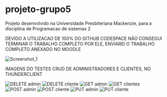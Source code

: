 # projeto-grupo5
Projeto desenvolvido na Universidade Presbiteriana Mackenzie, para a disciplina de Programacao de sistemas 2

DEVIDO A UTILIZACAO DE 100% DO GITHUB CODESPACE NÃO CONSEGUI TERMINAR O TRABALHO COMPLETO POR ELE, ENVIAREI O TRABALHO COMPLETO ANEXADO NO MOODLE

![Screenshot_1](https://github.com/user-attachments/assets/2209cf05-e87b-46a8-bee6-1a7a735f6b33)

IMAGENS DO TESTES CRUD DE ADMINISTRADORES E CLIENTES, NO THUNDERCLIENT

![DELETE admin](https://github.com/user-attachments/assets/40f27af7-9cb3-49b5-895b-0c6e745c9e82)
![DELETE cliente](https://github.com/user-attachments/assets/c9442af9-a1d6-47e2-a0a0-7e1ee9a08a44)
![GET admin](https://github.com/user-attachments/assets/c35afed0-b148-465b-ac86-ed2168e5c28d)
![GET clientes](https://github.com/user-attachments/assets/da5bdc8c-dd61-446e-8232-a8bc1ffc1ed3)
![POST admin](https://github.com/user-attachments/assets/b30128f2-18a0-4f8e-a7b6-322d7a962984)
![POST cliente](https://github.com/user-attachments/assets/04fdd6fa-e26f-4202-b9d7-4f38c6a4e570)
![PUT admin](https://github.com/user-attachments/assets/b671765a-d0ef-4ac1-971d-10aa7e077480)
![PUT cliente](https://github.com/user-attachments/assets/0917b179-2ec9-4a1e-889f-3cd9137f4b6a)
